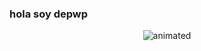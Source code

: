 ### hola soy depwp

<p align="center">
  <img src="![plink-wide-cat](https://github.com/Depwp/Depwp/assets/162775475/e8ab94d8-9cba-49af-a907-7eff71d56448)" alt="animated" />
</p>
